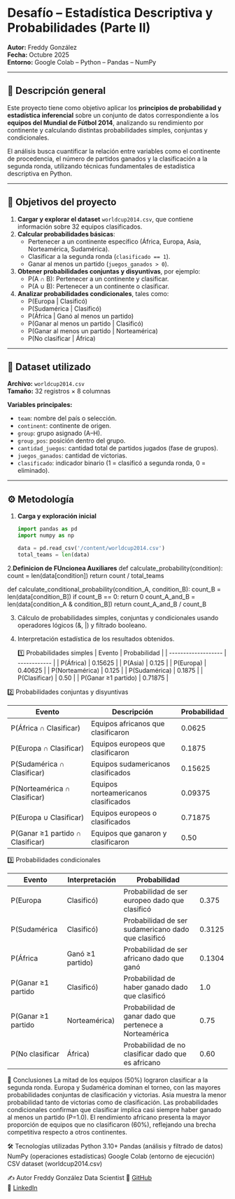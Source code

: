 # Desafío – Estadística Descriptiva y Probabilidades (Parte II)

**Autor:** Freddy González  
**Fecha:** Octubre 2025  
**Entorno:** Google Colab – Python – Pandas – NumPy  

---

## 🧠 Descripción general

Este proyecto tiene como objetivo aplicar los **principios de probabilidad y estadística inferencial** sobre un conjunto de datos correspondiente a los **equipos del Mundial de Fútbol 2014**, analizando su rendimiento por continente y calculando distintas probabilidades simples, conjuntas y condicionales.

El análisis busca cuantificar la relación entre variables como el continente de procedencia, el número de partidos ganados y la clasificación a la segunda ronda, utilizando técnicas fundamentales de estadística descriptiva en Python.

---

## 🎯 Objetivos del proyecto

1. **Cargar y explorar el dataset** `worldcup2014.csv`, que contiene información sobre 32 equipos clasificados.  
2. **Calcular probabilidades básicas**:
   - Pertenecer a un continente específico (África, Europa, Asia, Norteamérica, Sudamérica).  
   - Clasificar a la segunda ronda (`clasificado == 1`).  
   - Ganar al menos un partido (`juegos_ganados > 0`).  
3. **Obtener probabilidades conjuntas y disyuntivas**, por ejemplo:
   - P(A ∩ B): Pertenecer a un continente y clasificar.  
   - P(A ∪ B): Pertenecer a un continente o clasificar.  
4. **Analizar probabilidades condicionales**, tales como:
   - P(Europa | Clasificó)  
   - P(Sudamérica | Clasificó)  
   - P(África | Ganó al menos un partido)  
   - P(Ganar al menos un partido | Clasificó)  
   - P(Ganar al menos un partido | Norteamérica)  
   - P(No clasificar | África)

---

## 🧩 Dataset utilizado

**Archivo:** `worldcup2014.csv`  
**Tamaño:** 32 registros × 8 columnas  

**Variables principales:**
- `team`: nombre del país o selección.  
- `continent`: continente de origen.  
- `group`: grupo asignado (A–H).  
- `group_pos`: posición dentro del grupo.  
- `cantidad_juegos`: cantidad total de partidos jugados (fase de grupos).  
- `juegos_ganados`: cantidad de victorias.  
- `clasificado`: indicador binario (1 = clasificó a segunda ronda, 0 = eliminado).

---

## ⚙️ Metodología

1. **Carga y exploración inicial**
   ```python
   import pandas as pd
   import numpy as np

   data = pd.read_csv('/content/worldcup2014.csv')
   total_teams = len(data)

2.**Definicion de FUncionea Auxiliares**
def calculate_probability(condition):
    count = len(data[condition])
    return count / total_teams

def calculate_conditional_probability(condition_A, condition_B):
    count_B = len(data[condition_B])
    if count_B == 0:
        return 0
    count_A_and_B = len(data[condition_A & condition_B])
    return count_A_and_B / count_B

3. Cálculo de probabilidades simples, conjuntas y condicionales usando operadores lógicos (&, |) y filtrado booleano.

4. Interpretación estadística de los resultados obtenidos.

   1️⃣ Probabilidades simples
| Evento              | Probabilidad |
| ------------------- | ------------ |
| P(África)           | 0.15625      |
| P(Asia)             | 0.125        |
| P(Europa)           | 0.40625      |
| P(Norteamérica)     | 0.125        |
| P(Sudamérica)       | 0.1875       |
| P(Clasificar)       | 0.50         |
| P(Ganar ≥1 partido) | 0.71875      |

2️⃣ Probabilidades conjuntas y disyuntivas

| Evento                           | Descripción                          | Probabilidad |
| -------------------------------- | ------------------------------------ | ------------ |
| P(África ∩ Clasificar)           | Equipos africanos que clasificaron   | 0.0625       |
| P(Europa ∩ Clasificar)           | Equipos europeos que clasificaron    | 0.1875       |
| P(Sudamérica ∩ Clasificar)       | Equipos sudamericanos clasificados   | 0.15625      |
| P(Norteamérica ∩ Clasificar)     | Equipos norteamericanos clasificados | 0.09375      |
| P(Europa ∪ Clasificar)           | Equipos europeos o clasificados      | 0.71875      |
| P(Ganar ≥1 partido ∩ Clasificar) | Equipos que ganaron y clasificaron   | 0.50         |

3️⃣ Probabilidades condicionales

| Evento             | Interpretación   | Probabilidad                                            |        |
| ------------------ | ---------------- | ------------------------------------------------------- | ------ |
| P(Europa           | Clasificó)       | Probabilidad de ser europeo dado que clasificó          | 0.375  |
| P(Sudamérica       | Clasificó)       | Probabilidad de ser sudamericano dado que clasificó     | 0.3125 |
| P(África           | Ganó ≥1 partido) | Probabilidad de ser africano dado que ganó              | 0.1304 |
| P(Ganar ≥1 partido | Clasificó)       | Probabilidad de haber ganado dado que clasificó         | 1.0    |
| P(Ganar ≥1 partido | Norteamérica)    | Probabilidad de ganar dado que pertenece a Norteamérica | 0.75   |
| P(No clasificar    | África)          | Probabilidad de no clasificar dado que es africano      | 0.60   |


🧮 Conclusiones
La mitad de los equipos (50%) lograron clasificar a la segunda ronda.
Europa y Sudamérica dominan el torneo, con las mayores probabilidades conjuntas de clasificación y victorias.
Asia muestra la menor probabilidad tanto de victorias como de clasificación.
Las probabilidades condicionales confirman que clasificar implica casi siempre haber ganado al menos un partido (P=1.0).
El rendimiento africano presenta la mayor proporción de equipos que no clasificaron (60%), reflejando una brecha competitiva respecto a otros continentes.


🛠️ Tecnologías utilizadas
Python 3.10+
Pandas (análisis y filtrado de datos)
NumPy (operaciones estadísticas)
Google Colab (entorno de ejecución)
CSV dataset (worldcup2014.csv)

✍️ Autor
Freddy González
Data Scientist
📂 [GitHub](https://github.com/fredusho/data-science-portfolio)  
💼 [LinkedIn](https://linkedin.com/in/freddygonzalezsandoval)



